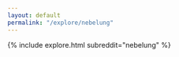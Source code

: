 ```yaml
---
layout: default
permalink: "/explore/nebelung"
---
```


<link rel="stylesheet" type="text/css" href="/static/css/explore.css">
{% include explore.html subreddit="nebelung" %}
